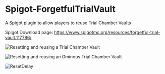 # Spigot-ForgetfulTrialVault
A Spigot plugin to allow players to reuse Trial Chamber Vaults  


Spigot Download page: https://www.spigotmc.org/resources/forgetful-trial-vault.117786/

![Resetting and reusing a Trial Chamber Vault](https://github.com/DTanJP/Spigot-ForgetfulTrialVault/blob/main/media/Forgetful%20Trial%20Vault.gif?raw=true)

![Resetting and reusing an Ominous Trial Chamber Vault](https://github.com/DTanJP/Spigot-ForgetfulTrialVault/blob/main/media/Forgetful%20Ominous%20Trial%20Vault.gif?raw=true)

![ResetDelay](https://github.com/user-attachments/assets/1440777a-370a-46fa-b50e-131ddb6c70df)
